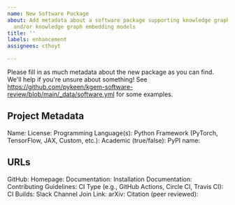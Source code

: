 ```yaml
---
name: New Software Package
about: Add metadata about a software package supporting knowledge graph embeddings
  and/or knowledge graph embedding models
title: ''
labels: enhancement
assignees: cthoyt

---
```


Please fill in as much metadata about the new package as you can find. We'll help if you're unsure about something! See https://github.com/pykeen/kgem-software-review/blob/main/_data/software.yml for some examples.

## Project Metadata

Name:
License:
Programming Language(s): Python
Framework (PyTorch, TensorFlow, JAX, Custom, etc.):
Academic (true/false):
PyPI name:

## URLs

GitHub:
Homepage:
Documentation:
Installation Documentation:
Contributing Guidelines:
CI Type (e.g., GitHub Actions, Circle CI, Travis CI):
CI Builds:
Slack Channel Join Link:
arXiv:
Citation (peer reviewed):
